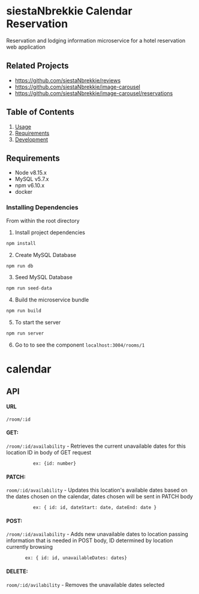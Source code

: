 # siestaNbrekkie Calendar Reservation
Reservation and lodging information microservice for a hotel reservation web application

## Related Projects
  - https://github.com/siestaNbrekkie/reviews
  - https://github.com/siestaNbrekkie/image-carousel
  - https://github.com/siestaNbrekkie/image-carousel/reservations

## Table of Contents
1. [Usage](#Usage)
1. [Requirements](#requirements)
1. [Development](#development)

## Requirements
- Node v8.15.x
- MySQL v5.7.x
- npm v6.10.x
- docker

### Installing Dependencies
From within the root directory

1. Install project dependencies
```javascript
npm install
```

2. Create MySQL Database
```javascript
npm run db
```

3. Seed MySQL Database
```javascript
npm run seed-data
```

4. Build the microservice bundle
```javascript
npm run build
```

5. To start the server
```javascript
npm run server
```

6. Go to to see the component `localhost:3004/rooms/1`


# calendar

## API

#### URL

`/room/:id`

#### GET:

`/room/:id/availability` - Retrieves the current unavailable dates for this location ID in body of GET request

              ex: {id: number}

#### PATCH:

`room/:id/availability` - Updates this location's available dates based on the dates chosen on the calendar, dates chosen will be sent in PATCH body

              ex: { id: id, dateStart: date, dateEnd: date }

#### POST:

`/room/:id/availability` - Adds new unavailable dates to location passing information that is needed in POST body, ID determined by location currently browsing

           ex: { id: id, unavailableDates: dates}

#### DELETE:

`room/:id/avilability` - Removes the unavailable dates selected
